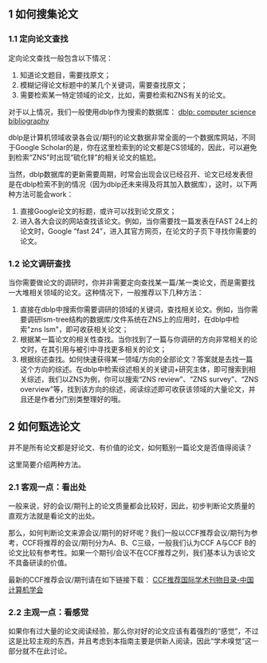## 1 如何搜集论文

### 1.1 定向论文查找
定向论文查找一般包含以下情况：

1. 知道论文题目，需要找原文；
2. 模糊记得论文标题中的某几个关键词，需要查找原文；
3. 需要检索某一特定领域的论文，比如，需要检索和ZNS有关的论文。

对于以上情况，我们一般使用dblp作为搜索的数据库：
[dblp: computer science bibliography](https://dblp.org/)

dblp是计算机领域收录各会议/期刊的论文数据非常全面的一个数据库网站，不同于Google Scholar的是，你在这里检索到的论文都是CS领域的，因此，可以避免到检索“ZNS”时出现“硫化锌”的相关论文的尴尬。

当然，dblp数据库的更新需要周期，时常会出现会议已经召开、论文已经发表但是在dblp检索不到的情况（因为dblp还未来得及将其加入数据库），这时，以下两种方法可能会work：

1. 直接Google论文的标题，或许可以找到论文原文；
2. 进入各大会议的网站查找该论文。例如，当你需要找一篇发表在FAST 24上的论文时，Google “fast 24”，进入其官方网页，在论文的子页下寻找你需要的论文。

### 1.2 论文调研查找

当你需要做论文的调研时，你并非需要定向查找某一篇/某一类论文，而是需要找一大堆相关领域的论文。这种情况下，一般推荐以下几种方法：

1. 直接在dblp中搜索你需要调研的领域的关键词，查找相关论文。例如，当你需要调研lsm-tree结构的数据库/文件系统在ZNS上的应用时，在dblp中检索"zns lsm"，即可收获相关论文；
2. 根据某一篇论文的相关性查找。当你找到了一篇与你调研的方向非常相关的论文时，在其引用与被引中寻找更多相关的论文；
3. 根据综述查找。如何快速获得某一领域/方向的全部论文？答案就是去找一篇这个方向的综述。在dblp中检索综述相关的关键词+研究主体，即可搜索到相关综述，我们以ZNS为例，你可以搜索“ZNS review”、“ZNS survey”、“ZNS overview”等，找到该方向的综述，阅读综述即可收获该领域的大量论文，并且还是作者分门别类整理好的哦。

## 2 如何甄选论文

并不是所有论文都是好论文、有价值的论文，如何甄别一篇论文是否值得阅读？

这里简要介绍两种方法。

### 2.1 客观一点：看出处

一般来说，好的会议/期刊上的论文质量都会比较好，因此，初步判断论文质量的直观方法就是看论文的出处。

那么，如何判断论文来源会议/期刊的好坏呢？我们一般以CCF推荐会议/期刊为参考，CCF将推荐的会议/期刊分为A、B、C三级，一般我们认为CCF A与CCF B的论文比较有参考性。如果一个期刊/会议不在CCF推荐之列，我们基本认为该论文不具备研读的价值。

最新的CCF推荐会议/期刊请在如下链接下载：
[CCF推荐国际学术刊物目录-中国计算机学会](https://www.ccf.org.cn/Academic_Evaluation/By_category/)

### 2.2 主观一点：看感觉

如果你有过大量的论文阅读经验，那么你对好的论文应该有着强烈的“感觉”，不过这是比较主观的东西，并且考虑到本指南主要是供新人阅读，因此“学术嗅觉”这一部分就不在此讨论。
